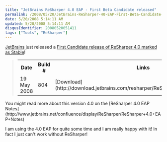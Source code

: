```yaml
---
title: "JetBrains ReSharper 4.0 EAP - First Beta Candidate released"
permalink: /2008/05/20/JetBrains-ReSharper-40-EAP-First-Beta-Candidate-released/
date: 5/20/2008 5:14:11 AM
updated: 5/20/2008 5:14:11 AM
disqusIdentifier: 20080520051411
tags: ["Tools", "ReSharper"]
---
```

[JetBrains](http://www.jetbrains.com/) just released a [First Candidate release of ReSharper 4.0 marked as Stable](http://www.jetbrains.net/confluence/display/ReSharper/ReSharper+4.0+Nightly+Builds)!

> <div class="page view" id="content">     <div class="wiki-content">       <table class="confluenceTable"><tbody>           <tr>             <th class="confluenceTh">Date </th>              <th class="confluenceTh">Build # </th>              <th class="confluenceTh">Links </th>              <th class="confluenceTh">Status </th>              <th class="confluenceTh">Comment </th>              <th class="confluenceTh">Known problems </th>              <th class="confluenceTh">Fixed issues </th>           </tr>            <tr>             <td class="confluenceTd">19 May 2008</td>              <td class="confluenceTd">804</td>              <td class="confluenceTd">[Download](http://download.jetbrains.com/resharper/ReSharperSetup.4.0.804.16.msi)</td>              <td class="confluenceTd">Beta Candidate</td>              <td class="confluenceTd"><font color="#008000">**Stable**</font></td>              <td class="confluenceTd">None</td>              <td class="confluenceTd">[Fixes](http://www.jetbrains.net/jira/secure/IssueNavigator.jspa?reset=true&&type=-2&pid=10241&customfield_10011%3AlessThan=00000000000804.000&customfield_10011%3AgreaterThan=00000000000804.000&resolution=1&sorter/field=issuekey&sorter/order=DESC)</td>           </tr>         </tbody></table>     </div>   </div>
<!-- more -->

  <div class="wiki-content">You might read more about this version 4.0 on the [ReSharper 4.0 EAP Notes](http://www.jetbrains.net/confluence/display/ReSharper/ReSharper+4.0+EAP+Notes)</div>  

I am using the 4.0 EAP for quite some time and I am really happy with it! In fact I just can't work without ReSharper!
